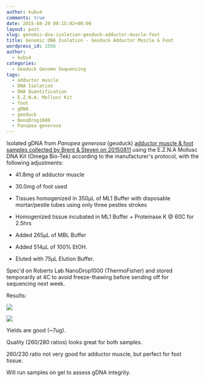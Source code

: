 ```yaml
---
author: kubu4
comments: true
date: 2015-08-29 00:15:02+00:00
layout: post
slug: genomic-dna-isolation-geoduck-adductor-muscle-foot
title: Genomic DNA Isolation - Geoduck Adductor Muscle & Foot
wordpress_id: 1556
author:
  - kubu4
categories:
  - Geoduck Genome Sequencing
tags:
  - adductor muscle
  - DNA Isolation
  - DNA Quantification
  - E.Z.N.A. Mollusc Kit
  - foot
  - gDNA
  - geoduck
  - NanoDrop1000
  - Panopea generosa
---
```


Isolated gDNA from _Panopea generosa_ (geoduck) [adductor muscle & foot samples collected by Brent & Steven on 20150811](https://onsnetwork.org/halfshell/2015/08/11/big-day-big-clam/) using the E.Z.N.A Mollusc DNA Kit (Omega Bio-Tek) according to the manufacturer's protocol, with the following adjustments:




    
  * 41.8mg of adductor muscle

    
  * 30.0mg of foot used

    
  * Tissues homogenized in 350μL of ML1 Buffer with disposable mortar/pestle tubes using only three pestles strokes

    
  * Homogenized tissue incubated in ML1 Buffer + Proteinase K @ 60C for 2.5hrs

    
  * Added 265μL of MBL Buffer

    
  * Added 514μL of 100% EtOH.

    
  * Eluted with 75μL Elution Buffer.



Spec'd on Roberts Lab NanoDrop1000 (ThermoFisher) and stored temporarily at 4C to avoid freeze-thawing before sending off for sequencing next week.



Results:



[![](https://eagle.fish.washington.edu/Arabidopsis/20150828_geoduck_gDNA_ODs.JPG)](http://eagle.fish.washington.edu/Arabidopsis/20150828_geoduck_gDNA_ODs.JPG)



[![](https://eagle.fish.washington.edu/Arabidopsis/20150828_geoduck_gDNA_plots.JPG)](http://eagle.fish.washington.edu/Arabidopsis/20150828_geoduck_gDNA_plots.JPG)



Yields are good (~7ug).

Quality (260/280 ratios) looks great for both samples.

260/230 ratio not very good for adductor muscle, but perfect for foot tissue.

Will run samples on gel to assess gDNA integrity.


